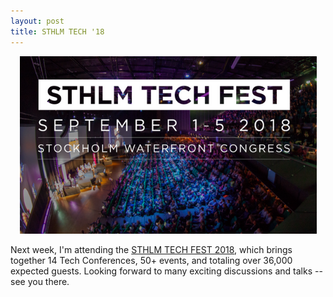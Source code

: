 ```yaml
---
layout: post
title: STHLM TECH '18
---
```

<p align="center">
    <img width="475" src="/img/sthlm_tech.jpeg">
</p>

Next week, I'm attending the [STHLM TECH FEST
2018](https://sthlm-tech-fest-2018.confetti.events/), which brings together 14 Tech
Conferences, 50+ events, and totaling over 36,000 expected guests. Looking forward to many
exciting discussions and talks -- see you there.

